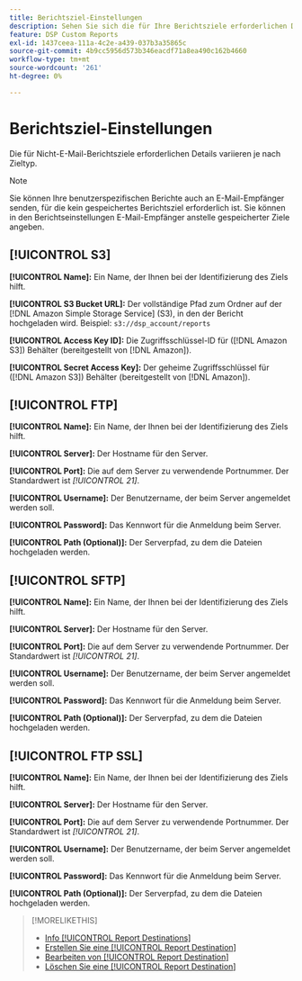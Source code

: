 ```yaml
---
title: Berichtsziel-Einstellungen
description: Sehen Sie sich die für Ihre Berichtsziele erforderlichen Details nach Zieltyp an.
feature: DSP Custom Reports
exl-id: 1437ceea-111a-4c2e-a439-037b3a35865c
source-git-commit: 4b9cc5956d573b346eacdf71a8ea490c162b4660
workflow-type: tm+mt
source-wordcount: '261'
ht-degree: 0%

---
```


# Berichtsziel-Einstellungen

Die für Nicht-E-Mail-Berichtsziele erforderlichen Details variieren je nach Zieltyp.

>[!NOTE]
>
> Sie können Ihre benutzerspezifischen Berichte auch an E-Mail-Empfänger senden, für die kein gespeichertes Berichtsziel erforderlich ist. Sie können in den Berichtseinstellungen E-Mail-Empfänger anstelle gespeicherter Ziele angeben.

## [!UICONTROL S3]

**[!UICONTROL Name]:** Ein Name, der Ihnen bei der Identifizierung des Ziels hilft.

**[!UICONTROL S3 Bucket URL]:** Der vollständige Pfad zum Ordner auf der [!DNL Amazon Simple Storage Service] (S3), in den der Bericht hochgeladen wird. Beispiel: `s3://dsp_account/reports`

**[!UICONTROL Access Key ID]:** Die Zugriffsschlüssel-ID für ([!DNL Amazon S3]) Behälter (bereitgestellt von [!DNL Amazon]).

**[!UICONTROL Secret Access Key]:** Der geheime Zugriffsschlüssel für ([!DNL Amazon S3]) Behälter (bereitgestellt von [!DNL Amazon]).

## [!UICONTROL FTP]

**[!UICONTROL Name]:** Ein Name, der Ihnen bei der Identifizierung des Ziels hilft.

**[!UICONTROL Server]:** Der Hostname für den Server.

**[!UICONTROL Port]:** Die auf dem Server zu verwendende Portnummer. Der Standardwert ist *[!UICONTROL 21]*.

**[!UICONTROL Username]:** Der Benutzername, der beim Server angemeldet werden soll.

**[!UICONTROL Password]:** Das Kennwort für die Anmeldung beim Server.

**[!UICONTROL Path (Optional)]:** Der Serverpfad, zu dem die Dateien hochgeladen werden.

## [!UICONTROL SFTP]

**[!UICONTROL Name]:** Ein Name, der Ihnen bei der Identifizierung des Ziels hilft.

**[!UICONTROL Server]:** Der Hostname für den Server.

**[!UICONTROL Port]:** Die auf dem Server zu verwendende Portnummer. Der Standardwert ist *[!UICONTROL 21]*.

**[!UICONTROL Username]:** Der Benutzername, der beim Server angemeldet werden soll.

**[!UICONTROL Password]:** Das Kennwort für die Anmeldung beim Server.

**[!UICONTROL Path (Optional)]:** Der Serverpfad, zu dem die Dateien hochgeladen werden.

## [!UICONTROL FTP SSL]

**[!UICONTROL Name]:** Ein Name, der Ihnen bei der Identifizierung des Ziels hilft.

**[!UICONTROL Server]:** Der Hostname für den Server.

**[!UICONTROL Port]:** Die auf dem Server zu verwendende Portnummer. Der Standardwert ist *[!UICONTROL 21]*.

**[!UICONTROL Username]:** Der Benutzername, der beim Server angemeldet werden soll.

**[!UICONTROL Password]:** Das Kennwort für die Anmeldung beim Server.

**[!UICONTROL Path (Optional)]:** Der Serverpfad, zu dem die Dateien hochgeladen werden.

>[!MORELIKETHIS]
>
>* [Info [!UICONTROL Report Destinations]](/help/dsp/reports/report-destinations/report-destination-about.md)
>* [Erstellen Sie eine [!UICONTROL Report Destination]](/help/dsp/reports/report-destinations/report-destination-create.md)
>* [Bearbeiten von [!UICONTROL Report Destination]](/help/dsp/reports/report-destinations/report-destination-edit.md)
>* [Löschen Sie eine [!UICONTROL Report Destination]](/help/dsp/reports/report-destinations/report-destination-delete.md)
